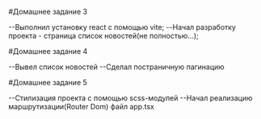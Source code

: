 #Домашнее задание 3

--Выполнил установку react с помощью vite;
--Начал разработку проекта - страница список новостей(не полностью...);

#Домашнее задание 4

--Вывел список новостей
--Сделал постраничную пагинацию

#Домашнее задание 5

--Стилизация проекта с помощью scss-модулей
--Начал реализацию маршрутизации(Router Dom) файл app.tsx
